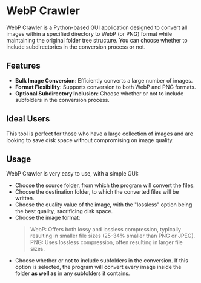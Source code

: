# WebP Crawler

WebP Crawler is a Python-based GUI application designed to convert all images within a specified directory to WebP (or PNG) format while maintaining the original folder tree structure.
You can choose whether to include subdirectories in the conversion process or not.

## Features

- **Bulk Image Conversion**: Efficiently converts a large number of images.
- **Format Flexibility**: Supports conversion to both WebP and PNG formats.
- **Optional Subdirectory Inclusion**: Choose whether or not to include subfolders in the conversion process.

## Ideal Users

This tool is perfect for those who have a large collection of images and are looking to save disk space without compromising on image quality.

## Usage
WebP Crawler is very easy to use, with a simple GUI:
- Choose the source folder, from which the program will convert the files.
- Choose the destination folder, to which the converted files will be written.
- Choose the quality value of the image, with the "lossless" option being the best quality, sacrificing disk space.
- Choose the image format:
    >WebP: Offers both lossy and lossless compression, typically resulting in smaller file sizes (25-34% smaller than PNG or JPEG).  
    PNG: Uses lossless compression, often resulting in larger file sizes. 
- Choose whether or not to include subfolders in the conversion. If this option is selected, the program will convert every image inside the folder **as well as** in any subfolders it contains.
